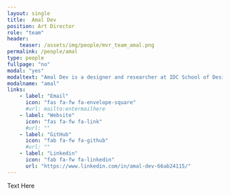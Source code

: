 ```yaml
---
layout: single
title:  Amal Dev
position: Art Director
role: "team"
header:
    teaser: /assets/img/people/mvr_team_amal.png
permalink: /people/amal
type: people
fullpage: "no"
modal: "yes"
modaltext: "Amal Dev is a designer and researcher at IDC School of Design, IIT Bombay. He works on the possibilities of storytelling in immersive media. His work primarily falls in the fields of storytelling and communication design."
modalname: "amal"
links:
    - label: "Email"
      icon: "fas fa-fw fa-envelope-square"
      #url: mailto:entermailhere
    - label: "Website"
      icon: "fas fa-fw fa-link"
      #url: ""
    - label: "GitHub"
      icon: "fab fa-fw fa-github"
      #url: ""
    - label: "Linkedin"
      icon: "fab fa-fw fa-linkedin"
      url: "https://www.linkedin.com/in/amal-dev-66ab24115/"
---
```


Text Here


